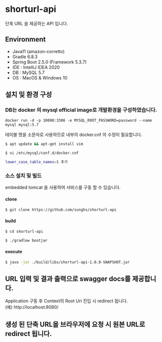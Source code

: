 # shorturl-api
단축 URL 을 제공하는 API 입니다.

## Environment
- Java11 (amazon-corretto)
- Gradle 6.8.3
- Spring Boot 2.5.0 (Framework 5.3.7)
- IDE : IntelliJ IDEA 2020
- DB : MySQL 5.7
- OS : MacOS & Windows 10


## 설치 및 환경 구성
### DB는 docker 의 mysql official image로 개발환경을 구성하였습니다.

```
docker run -d -p 10000:3306 -e MYSQL_ROOT_PASSWORD=password --name mysql mysql:5.7
```

테이블 명을 소문자로 사용하므로 내부의 docker.cnf 의 수정이 필요합니다.

```sh
$ apt update && apt-get install vim

$ vi /etc/mysql/conf.d/docker.cnf

lower_case_table_names=1 추가
```

### 소스 설치 및 빌드
embedded tomcat 을 사용하여 서비스를 구동 할 수 있습니다.

#### clone
```sh
$ git clone https://github.com/sunghs/shorturl-api
```

#### build
```sh
$ cd shorturl-api

$ ./gradlew bootjar
```

#### execute
```sh
$ java -jar ./build/libs/shorturl-api-1.0.0-SNAPSHOT.jar
```


## URL 입력 및 결과 출력으로 swagger docs를 제공합니다.
Application 구동 후 Context의 Root Uri 진입 시 redirect 됩니다.  
(예) http://localhost:8080/

## 생성 된 단축 URL을 브라우저에 요청 시 원본 URL로 redirect 됩니다.
